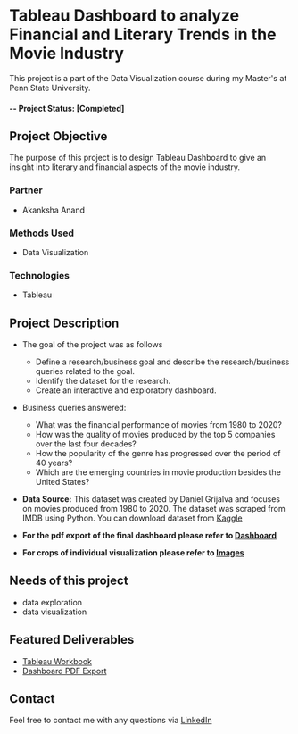 # Tableau Dashboard to analyze Financial and Literary Trends in the Movie Industry
This project is a part of the Data Visualization course during my Master's at Penn State University.

#### -- Project Status: [Completed]

## Project Objective
The purpose of this project is to design Tableau Dashboard to give an insight into literary and financial aspects of the movie industry.

### Partner
* Akanksha Anand

### Methods Used
* Data Visualization

### Technologies
* Tableau

## Project Description

* The goal of the project was as follows
    * Define a research/business goal and describe the research/business queries related to the goal.
    * Identify the dataset for the research.
    * Create an interactive and exploratory dashboard.<br>

* Business queries answered:
    * What was the financial performance of movies from 1980 to 2020?
    * How was the quality of movies produced by the top 5 companies over the last four decades?
    * How the popularity of the genre has progressed over the period of 40 years?
    * Which are the emerging countries in movie production besides the United States?

* **Data Source:** This dataset was created by Daniel Grijalva and focuses on movies produced from 1980 to 2020. The dataset was scraped from IMDB using Python. You can download dataset from [Kaggle](https://www.kaggle.com/datasets/danielgrijalvas/movies)

* **For the pdf export of the final dashboard please refer to [Dashboard](/Dashboard.pdf)**

* **For crops of individual visualization please refer to [Images](/Data/Images/)**

## Needs of this project
- data exploration
- data visualization

## Featured Deliverables
* [Tableau Workbook](/Project.twbx)
* [Dashboard PDF Export](/Dashboard.pdf)

## Contact
Feel free to contact me with any questions via [LinkedIn](https://www.linkedin.com/in/akshay2718/)